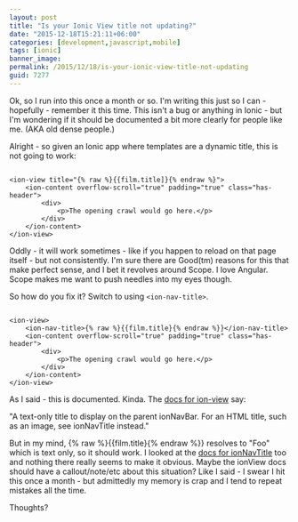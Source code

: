 ```yaml
---
layout: post
title: "Is your Ionic View title not updating?"
date: "2015-12-18T15:21:11+06:00"
categories: [development,javascript,mobile]
tags: [ionic]
banner_image: 
permalink: /2015/12/18/is-your-ionic-view-title-not-updating
guid: 7277
---
```


Ok, so I run into this once a month or so. I'm writing this just so I can - hopefully - remember it this time. This isn't a bug or anything in Ionic - but I'm wondering if it should be documented a bit more clearly for people like me. (AKA old dense people.)

Alright - so given an Ionic app where templates are a dynamic title, this is not going to work:

<pre><code class="language-markup">
&lt;ion-view title=&quot;{% raw %}{{film.title]}{% endraw %}&quot;&gt;
    &lt;ion-content overflow-scroll=&quot;true&quot; padding=&quot;true&quot; class=&quot;has-header&quot;&gt;
        &lt;div&gt;
            &lt;p&gt;The opening crawl would go here.&lt;/p&gt;
        &lt;/div&gt;
    &lt;/ion-content&gt;
&lt;/ion-view&gt;
</code></pre>

Oddly - it will work sometimes - like if you happen to reload on that page itself - but not consistently. I'm sure there are Good(tm) reasons for this that make perfect sense, and I bet it revolves around Scope. I love Angular. Scope makes me want to push needles into my eyes though.

So how do you fix it? Switch to using <code>&lt;ion-nav-title&gt;</code>.

<pre><code class="language-markup">
&lt;ion-view&gt;
    &lt;ion-nav-title&gt;{% raw %}{{film.title}{% endraw %}}&lt;/ion-nav-title&gt;
    &lt;ion-content overflow-scroll=&quot;true&quot; padding=&quot;true&quot; class=&quot;has-header&quot;&gt;
        &lt;div&gt;
            &lt;p&gt;The opening crawl would go here.&lt;/p&gt;
        &lt;/div&gt;
    &lt;/ion-content&gt;
&lt;/ion-view&gt;
</code></pre>

As I said - this is documented. Kinda. The <a href="http://ionicframework.com/docs/api/directive/ionView/">docs for ion-view</a> say:

"A text-only title to display on the parent ionNavBar. For an HTML title, such as an image, see ionNavTitle instead."

But in my mind, {% raw %}{{film.title}{% endraw %}} resolves to "Foo" which is text only, so it should work. I looked at the <a href="http://ionicframework.com/docs/api/directive/ionNavTitle/">docs for ionNavTitle</a> too and nothing there really seems to make it obvious. Maybe the ionView docs should have a callout/note/etc about this situation? Like I said - I swear I hit this once a month - but admittedly my memory is crap and I tend to repeat mistakes all the time.

Thoughts?
